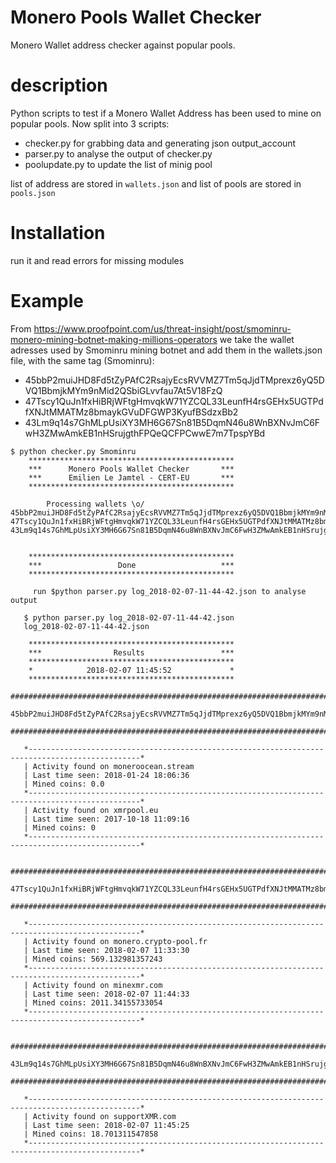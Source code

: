 # Monero Pools Wallet Checker
Monero Wallet address checker against popular pools.

# description
Python scripts to test if a Monero Wallet Address has been used to mine on popular pools.
Now split into 3 scripts:
 - checker.py for grabbing data and generating json output_account
 - parser.py to analyse the output of checker.py
 - poolupdate.py to update the list of minig pool

list of address are stored in `wallets.json` and list of pools are stored in `pools.json`

# Installation
run it and read errors for missing modules

# Example
From https://www.proofpoint.com/us/threat-insight/post/smominru-monero-mining-botnet-making-millions-operators we take the wallet adresses used by Smominru mining botnet and add them in the wallets.json file, with the same tag (Smominru):

 * 45bbP2muiJHD8Fd5tZyPAfC2RsajyEcsRVVMZ7Tm5qJjdTMprexz6yQ5DVQ1BbmjkMYm9nMid2QSbiGLvvfau7At5V18FzQ
 * 47Tscy1QuJn1fxHiBRjWFtgHmvqkW71YZCQL33LeunfH4rsGEHx5UGTPdfXNJtMMATMz8bmaykGVuDFGWP3KyufBSdzxBb2
 * 43Lm9q14s7GhMLpUsiXY3MH6G67Sn81B5DqmN46u8WnBXNvJmC6FwH3ZMwAmkEB1nHSrujgthFPQeQCFPCwwE7m7TpspYBd

```
$ python checker.py Smominru
	**********************************************
	***      Monero Pools Wallet Checker       ***
	***      Emilien Le Jamtel - CERT-EU       ***
	**********************************************

		Processing wallets \o/
45bbP2muiJHD8Fd5tZyPAfC2RsajyEcsRVVMZ7Tm5qJjdTMprexz6yQ5DVQ1BbmjkMYm9nMid2QSbiGLvvfau7At5V18FzQ
47Tscy1QuJn1fxHiBRjWFtgHmvqkW71YZCQL33LeunfH4rsGEHx5UGTPdfXNJtMMATMz8bmaykGVuDFGWP3KyufBSdzxBb2
43Lm9q14s7GhMLpUsiXY3MH6G67Sn81B5DqmN46u8WnBXNvJmC6FwH3ZMwAmkEB1nHSrujgthFPQeQCFPCwwE7m7TpspYBd


	**********************************************
	***                 Done                   ***
	**********************************************

	 run $python parser.py log_2018-02-07-11-44-42.json to analyse output

   $ python parser.py log_2018-02-07-11-44-42.json
   log_2018-02-07-11-44-42.json

   	**********************************************
   	***                Results                 ***
   	**********************************************
   	*            2018-02-07 11:45:52             *
   	**********************************************
   ###############################################################################################
   45bbP2muiJHD8Fd5tZyPAfC2RsajyEcsRVVMZ7Tm5qJjdTMprexz6yQ5DVQ1BbmjkMYm9nMid2QSbiGLvvfau7At5V18FzQ
   ###############################################################################################

   *-----------------------------------------------------------------------------------------------*
   | Activity found on moneroocean.stream
   | Last time seen: 2018-01-24 18:06:36
   | Mined coins: 0.0
   *-----------------------------------------------------------------------------------------------*
   | Activity found on xmrpool.eu
   | Last time seen: 2017-10-18 11:09:16
   | Mined coins: 0
   *-----------------------------------------------------------------------------------------------*

   ###############################################################################################
   47Tscy1QuJn1fxHiBRjWFtgHmvqkW71YZCQL33LeunfH4rsGEHx5UGTPdfXNJtMMATMz8bmaykGVuDFGWP3KyufBSdzxBb2
   ###############################################################################################

   *-----------------------------------------------------------------------------------------------*
   | Activity found on monero.crypto-pool.fr
   | Last time seen: 2018-02-07 11:33:30
   | Mined coins: 569.132981357243
   *-----------------------------------------------------------------------------------------------*
   | Activity found on minexmr.com
   | Last time seen: 2018-02-07 11:44:33
   | Mined coins: 2011.34155733054
   *-----------------------------------------------------------------------------------------------*

   ###############################################################################################
   43Lm9q14s7GhMLpUsiXY3MH6G67Sn81B5DqmN46u8WnBXNvJmC6FwH3ZMwAmkEB1nHSrujgthFPQeQCFPCwwE7m7TpspYBd
   ###############################################################################################

   *-----------------------------------------------------------------------------------------------*
   | Activity found on supportXMR.com
   | Last time seen: 2018-02-07 11:45:25
   | Mined coins: 18.701311547858
   *-----------------------------------------------------------------------------------------------*


```
